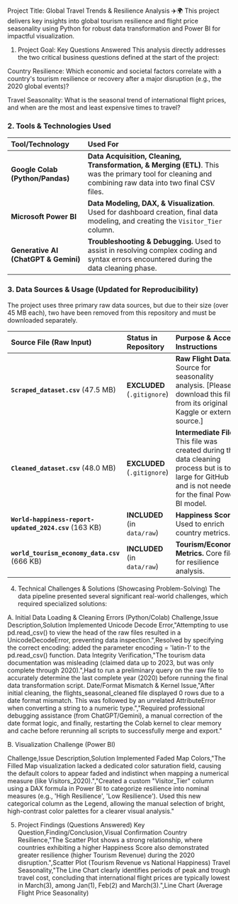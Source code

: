 Project Title: Global Travel Trends & Resilience Analysis ✈️🌍
This project delivers key insights into global tourism resilience and flight price seasonality using Python for robust data transformation and Power BI for impactful visualization.

1. Project Goal: Key Questions Answered
This analysis directly addresses the two critical business questions defined at the start of the project:

Country Resilience: Which economic and societal factors correlate with a country's tourism resilience or recovery after a major disruption (e.g., the 2020 global events)?

Travel Seasonality: What is the seasonal trend of international flight prices, and when are the most and least expensive times to travel?

### 2. Tools & Technologies Used

| Tool/Technology | Used For |
| :--- | :--- |
| **Google Colab (Python/Pandas)** | **Data Acquisition, Cleaning, Transformation, & Merging (ETL)**. This was the primary tool for cleaning and combining raw data into two final CSV files. |
| **Microsoft Power BI** | **Data Modeling, DAX, & Visualization**. Used for dashboard creation, final data modeling, and creating the `Visitor_Tier` column. |
| **Generative AI (ChatGPT & Gemini)** | **Troubleshooting & Debugging.** Used to assist in resolving complex coding and syntax errors encountered during the data cleaning phase. |

### 3. Data Sources & Usage (Updated for Reproducibility)

The project uses three primary raw data sources, but due to their size (over 45 MB each), two have been removed from this repository and must be downloaded separately.

| Source File (Raw Input) | Status in Repository | Purpose & Access Instructions |
| :--- | :--- | :--- |
| **`Scraped_dataset.csv`** (47.5 MB) | **EXCLUDED** (`.gitignore`) | **Raw Flight Data.** Source for seasonality analysis. [Please download this file from its original Kaggle or external source.] |
| **`Cleaned_dataset.csv`** (48.0 MB) | **EXCLUDED** (`.gitignore`) | **Intermediate File.** This file was created during the data cleaning process but is too large for GitHub and is not needed for the final Power BI model. |
| **`World-happiness-report-updated_2024.csv`** (163 KB) | **INCLUDED** (in `data/raw`) | **Happiness Scores.** Used to enrich country metrics. |
| **`world_tourism_economy_data.csv`** (666 KB) | **INCLUDED** (in `data/raw`) | **Tourism/Economic Metrics.** Core file for resilience analysis. |


4. Technical Challenges & Solutions (Showcasing Problem-Solving)
The data pipeline presented several significant real-world challenges, which required specialized solutions:

A. Initial Data Loading & Cleaning Errors (Python/Colab)
Challenge,Issue Description,Solution Implemented
Unicode Decode Error,"Attempting to use pd.read_csv() to view the head of the raw files resulted in a UnicodeDecodeError, preventing data inspection.",Resolved by specifying the correct encoding: added the parameter encoding = 'latin-1' to the pd.read_csv() function.
Data Integrity Verification,"The tourism data documentation was misleading (claimed data up to 2023, but was only complete through 2020).",Had to run a preliminary query on the raw file to accurately determine the last complete year (2020) before running the final data transformation script.
Date/Format Mismatch & Kernel Issue,"After initial cleaning, the flights_seasonal_cleaned file displayed 0 rows due to a date format mismatch. This was followed by an unrelated AttributeError when converting a string to a numeric type.","Required professional debugging assistance (from ChatGPT/Gemini), a manual correction of the date format logic, and finally, restarting the Colab kernel to clear memory and cache before rerunning all scripts to successfully merge and export."

B. Visualization Challenge (Power BI)

Challenge,Issue Description,Solution Implemented
Faded Map Colors,"The Filled Map visualization lacked a dedicated color saturation field, causing the default colors to appear faded and indistinct when mapping a numerical measure (like Visitors_2020).","Created a custom "Visitor_Tier" column using a DAX formula in Power BI to categorize resilience into nominal measures (e.g., 'High Resilience', 'Low Resilience'). Used this new categorical column as the Legend, allowing the manual selection of bright, high-contrast color palettes for a clearer visual analysis."

5. Project Findings (Questions Answered)
Key Question,Finding/Conclusion,Visual Confirmation
Country Resilience,"The Scatter Plot shows a strong relationship, where countries exhibiting a higher Happiness Score also demonstrated greater resilience (higher Tourism Revenue) during the 2020 disruption.",Scatter Plot (Tourism Revenue vs National Happiness)
Travel Seasonality,"The Line Chart clearly identifies periods of peak and trough travel cost, concluding that international flight prices are typically lowest in March(3), among Jan(1), Feb(2) and March(3).",Line Chart (Average Flight Price Seasonality)
